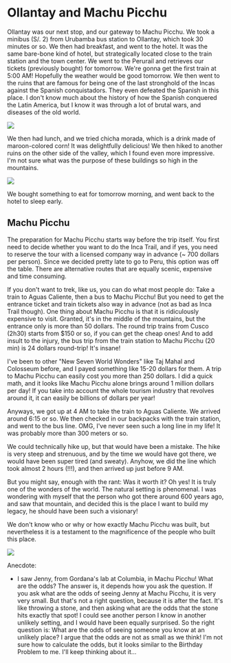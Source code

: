 # Ollantay and Machu Picchu

Ollantay was our next stop, and our gateway to Machu Picchu. We took a minibus (S/. 2) from Urubamba bus station to Ollantay, which took 30 minutes or so. We then had breakfast, and went to the hotel. It was the same bare-bone kind of hotel, but strategically located close to the train station and the town center. We went to the Perurail and retrieves our tickets (previously bought) for tomorrow. We're gonna get the first train at 5:00 AM! Hopefully the weather would be good tomorrow. We then went to the ruins that are famous for being one of the last stronghold of the Incas against the Spanish conquistadors. They even defeated the Spanish in this place. I don't know much about the history of how the Spanish conquered the Latin America, but I know it was through a lot of brutal wars, and diseases of the old world. 

![](https://blogger.googleusercontent.com/img/b/R29vZ2xl/AVvXsEgV13WsAGp3BU-rbW4-zxpC6OM9cMBH4ZBW27R0ry62BeP0zCmJHvHkGYcQI47WQ32UvOo2annUDAMeLhyWxLqQzjblzJG19pjY8tQpHFdj6PJfQ1_QJMg9714BrclGLe89B0tlgMWBhweA/s5000/%255BUNSET%255D)

We then had lunch, and we tried chicha morada, which is a drink made of maroon-colored corn! It was delightfully delicious! We then hiked to another ruins on the other side of the valley, which I found even more impressive. I'm not sure what was the purpose of these buildings so high in the mountains.

![](https://blogger.googleusercontent.com/img/b/R29vZ2xl/AVvXsEgyRvayIzijUhjRdiv44W-kQ8wD3_-e0T4huNVRGQCE1E2-xCUwNmiCv79XmEItd7GkyPe16PK-q4GVx3wgpRWqiRIMp92Z-ac8qs-R15LbaDw9BZ0JJl5jaVoRkfF8yxV_73XZCh2CnZQV/s5000/%255BUNSET%255D)

We bought something to eat for tomorrow morning, and went back to the hotel to sleep early. 

## Machu Picchu 
The preparation for Machu Picchu starts way before the trip itself. You first need to decide whether you want to do the Inca Trail, and if yes, you need to reserve the tour with a licensed company way in advance (~ 700 dollars per person). Since we decided pretty late to go to Peru, this option was off the table. There are alternative routes that are equally scenic, expensive and time consuming. 

If you don't want to trek, like us, you can do what most people do: Take a train to Aguas Caliente, then a bus to Machu Picchu! But you need to get the entrance ticket and train tickets also way in advance (not as bad as Inca Trail though). One thing about Machu Picchu is that it is ridiculously expensive to visit. Granted, it's in the middle of the mountains, but the entrance only is more than 50 dollars. The round trip trains from Cusco (2h30) starts from \$150 or so, if you can get the cheap ones! And to add insult to the injury, the bus trip from the train station to Machu Picchu (20 min) is 24 dollars round-trip! It's insane! 

I've been to other "New Seven World Wonders" like Taj Mahal and Colosseum before, and I payed something like 15-20 dollars for them. A trip to Machu Picchu can easily cost you more than 250 dollars. I did a quick math, and it looks like Machu Picchu alone brings around 1 million dollars per day! If you take into account the whole tourism industry that revolves around it, it can easily be billions of dollars per year!

Anyways, we got up at 4 AM to take the train to Aguas Caliente. We arrived around 6:15 or so. We then checked in our backpacks with the train station, and went to the bus line. OMG, I've never seen such a long line in my life! It was probably more than 300 meters or so. 

We could technically hike up, but that would have been a mistake. The hike is very steep and strenuous, and by the time we would have got there, we would have been super tired (and sweaty). Anyhow, we did the line which took almost 2 hours (!!!), and then arrived up just before 9 AM. 

But you might say, enough with the rant: Was it worth it? Oh yes! It is truly one of the wonders of the world. The natural setting is phenomenal. I was wondering with myself that the person who got there around 600 years ago, and saw that mountain, and decided this is the place I want to build my legacy, he should have been such a visionary! 

We don't know who or why or how exactly Machu Picchu was built, but nevertheless it is a testament to the magnificence of the people who built this place. 

![](https://blogger.googleusercontent.com/img/b/R29vZ2xl/AVvXsEjb9-6cs0Qvy-d0juwv35G_VlS8eYcO0FfXXqYant1gZfIDdWI_K0V5LrMAK3_jspNLwLpjfVXKz5ABp2HYwg0kbbf8b_WMyXPOU4JJzvn89UFT5H9C31O0U9Lu4fy4Akd9sS011rP_nb9H/s5000/%255BUNSET%255D)

Anecdote:
- I saw Jenny, from Gordana's lab at Columbia, in Machu Picchu! What are the odds? The answer is, it depends how you ask the question. If you ask what are the odds of seeing Jenny at Machu Picchu, it is very very small. But that's not a right question, because it is after the fact. It's like throwing a stone, and then asking what are the odds that the stone hits exactly that spot! I could see another person I know in another unlikely setting, and I would have been equally surprised. So the right question is: What are the odds of seeing someone you know at an unlikely place? I argue that the odds are not as small as we think! I'm not sure how to calculate the odds, but it looks similar to the Birthday Problem to me. I'll keep thinking about it...
